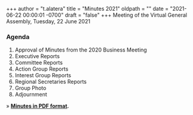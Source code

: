 +++
author = "t.alatera"
title = "Minutes 2021"
oldpath = ""
date = "2021-06-22 00:00:01 -0700"
draft = "false"
+++
Meeting of the Virtual General Assembly, Tuesday, 22 June 2021

### **Agenda**

1. Approval of Minutes from the 2020 Business Meeting
2. Executive Reports
3. Committee Reports
4. Action Group Reports
5. Interest Group Reports
6. Regional Secretaries Reports
7. Group Photo
8. Adjournment

» **[Minutes in PDF format](/file/about/agm21-minutes-approved.pdf "AGM Minutes 2021").**

